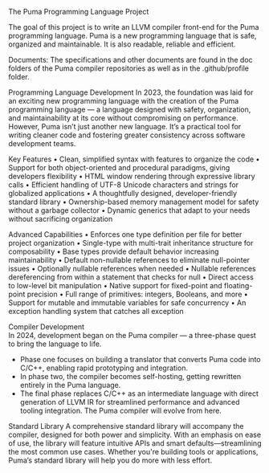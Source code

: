 The Puma Programming Language Project

The goal of this project is to write an LLVM compiler front-end for the Puma programming language. Puma is a new programming language that is safe, organized and maintainable. It is also readable, reliable and efficient.

Documents:
The specifications and other documents are found in the doc folders of the Puma compiler repositories as well as in the .github/profile folder.


Programming Language Development
In 2023, the foundation was laid for an exciting new programming language with the creation of the Puma programming language — a language designed with safety, organization, and maintainability at its core without compromising on performance. However, Puma isn’t just another new language. It’s a practical tool for writing cleaner code and fostering greater consistency across software development teams.

Key Features
•	Clean, simplified syntax with features to organize the code
•	Support for both object-oriented and procedural paradigms, giving developers flexibility
•	HTML window rendering through expressive library calls
•	Efficient handling of UTF-8 Unicode characters and strings for globalized applications
•	A thoughtfully designed, developer-friendly standard library
•	Ownership-based memory management model for safety without a garbage collector
•	Dynamic generics that adapt to your needs without sacrificing organization

Advanced Capabilities
•	Enforces one type definition per file for better project organization
•	Single-type with multi-trait inheritance structure for composability
•	Base types provide default behavior increasing maintainability
•	Default non-nullable references to eliminate null-pointer issues
•	Optionally nullable references when needed
•	Nullable references dereferencing from within a statement that checks for null
•	Direct access to low-level bit manipulation
•	Native support for fixed-point and floating-point precision
•	Full range of primitives: integers, Booleans, and more
•	Support for mutable and immutable variables for safe concurrency
•	An exception handling system that catches all exception

Compiler Development	
In 2024, development began on the Puma compiler — a three-phase quest to bring the language to life. 
- Phase one focuses on building a translator that converts Puma code into C/C++, enabling rapid prototyping and integration. 
- In phase two, the compiler becomes self-hosting, getting rewritten entirely in the Puma language. 
- The final phase replaces C/C++ as an intermediate language with direct generation of LLVM IR for streamlined performance and advanced tooling integration. 
The Puma compiler will evolve from here.

Standard Library
A comprehensive standard library will accompany the compiler, designed for both power and simplicity. With an emphasis on ease of use, the library will feature intuitive APIs and smart defaults—streamlining the most common use cases. Whether you're building tools or applications, Puma’s standard library will help you do more with less effort.
